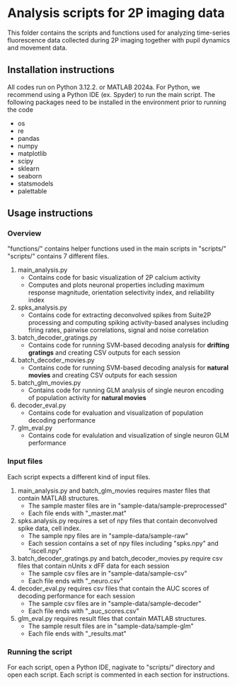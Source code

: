 # Analysis scripts for 2P imaging data
This folder contains the scripts and functions used for analyzing time-series fluorescence data collected during 2P imaging together with pupil dynamics and movement data.

## Installation instructions
All codes run on Python 3.12.2. or MATLAB 2024a.
For Python, we recommend using a Python IDE (ex. Spyder) to run the main script. 
The following packages need to be installed in the environment prior to running the code
- os
- re
- pandas
- numpy
- matplotlib
- scipy
- sklearn
- seaborn
- statsmodels
- palettable

## Usage instructions 

### Overview 
"functions/" contains helper functions used in the main scripts in "scripts/"
"scripts/" contains 7 different files.
1. main_analysis.py
   - Contains code for basic visualization of 2P calcium activity 
   - Computes and plots neuronal properties including maximum response magnitude, orientation selectivity index, and reliability index 
2. spks_analysis.py
   - Contains code for extracting deconvolved spikes from Suite2P processing and computing spiking activity-based analyses including firing rates, pairwise correlations, signal and noise correlation
3. batch_decoder_gratings.py
   - Contains code for running SVM-based decoding analysis for **drifting gratings** and creating CSV outputs for each session
4. batch_decoder_movies.py
   - Contains code for running SVM-based decoding analysis for **natural movies** and creating CSV outputs for each session
5. batch_glm_movies.py
   - Contains code for running GLM analysis of single neuron encoding of population activity for **natural movies**
6. decoder_eval.py
   - Contains code for evaluation and visualization of population decoding performance
7. glm_eval.py
   - Contains code for evalulation and visualization of single neuron GLM performance

### Input files
Each script expects a different kind of input files.
1. main_analysis.py and batch_glm_movies requires master files that contain MATLAB structures.
   - The sample master files are in "sample-data/sample-preprocessed"
   - Each file ends with "_master.mat"
2. spks.analysis.py requires a set of npy files that contain deconvolved spike data, cell index.
   - The sample npy files are in "sample-data/sample-raw"
   - Each session contains a set of npy files including "spks.npy" and "iscell.npy" 
3. batch_decoder_gratings.py and batch_decoder_movies.py require csv files that contain nUnits x dFF data for each session
   - The sample csv files are in "sample-data/sample-csv"
   - Each file ends with "_neuro.csv"
5. decoder_eval.py requires csv files that contain the AUC scores of decoding performance for each session
   - The sample csv files are in "sample-data/sample-decoder"
   - Each file ends with "_auc_scores.csv"
6. glm_eval.py requires result files that contain MATLAB structures.
   - The sample result files are in "sample-data/sample-glm"
   - Each file ends with "_results.mat"

### Running the script
For each script, open a Python IDE, nagivate to "scripts/" directory and open each script. 
Each script is commented in each section for instructions. 

